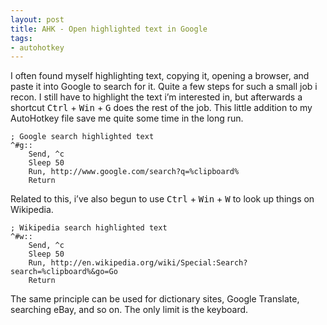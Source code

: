 ```yaml
---
layout: post
title: AHK - Open highlighted text in Google
tags:
- autohotkey
---
```


I often found myself highlighting text, copying it, opening a browser, and paste it into Google to search for it. Quite a few steps for such a small job i recon. I still have to highlight the text i’m interested in, but afterwards a shortcut <kbd>Ctrl</kbd> + <kbd>Win</kbd> + <kbd>G</kbd> does the rest of the job. This little addition to my AutoHotkey file save me quite some time in the long run.

	; Google search highlighted text
	^#g::
		Send, ^c
		Sleep 50
		Run, http://www.google.com/search?q=%clipboard%
		Return

Related to this, i’ve also begun to use <kbd>Ctrl</kbd> + <kbd>Win</kbd> + <kbd>W</kbd> to look up things on Wikipedia.

	; Wikipedia search highlighted text
	^#w::
	    Send, ^c
	    Sleep 50
	    Run, http://en.wikipedia.org/wiki/Special:Search?search=%clipboard%&go=Go
	    Return

The same principle can be used for dictionary sites, Google Translate, searching eBay, and so on. The only limit is the keyboard.
